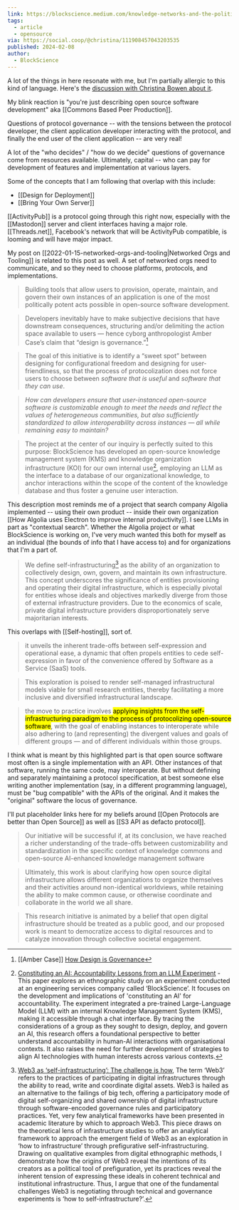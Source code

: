 ```yaml
---
link: https://blockscience.medium.com/knowledge-networks-and-the-politics-of-protocols-af81ad0fa2d4
tags:
  - article
  - opensource
via: https://social.coop/@christina/111908457043203535
published: 2024-02-08
author:
  - BlockScience
---
```

A lot of the things in here resonate with me, but I'm partially allergic to this kind of language. Here's the [discussion with Christina Bowen about it](https://social.coop/@christina/111908457043203535).

My blink reaction is "you're just describing open source software development" aka [[Commons Based Peer Production]].

Questions of protocol governance -- with the tensions between the protocol developer, the client application developer interacting with the protocol, and finally the end user of the client application -- are very real! 

A lot of the "who decides" / "how do we decide" questions of governance come from resources available. Ultimately, capital -- who can pay for development of features and implementation at various layers.

Some of the concepts that I am following that overlap with this include:

* [[Design for Deployment]]
* [[Bring Your Own Server]]

[[ActivityPub]] is a protocol going through this right now, especially with the [[Mastodon]] server and client interfaces having a major role. [[Threads.net]], Facebook's network that will be ActivityPub compatible, is looming and will have major impact.

My post on [[2022-01-15-networked-orgs-and-tooling|Networked Orgs and Tooling]] is related to this post as well. A set of networked orgs need to communicate, and so they need to choose platforms, protocols, and implementations.

> Building tools that allow users to provision, operate, maintain, and govern their own instances of an application is one of the most politically potent acts possible in open-source software development.

> Developers inevitably have to make subjective decisions that have downstream consequences, structuring and/or delimiting the action space available to users — hence cyborg anthropologist Amber Case’s claim that “design is governance.”[^1]

[^1]: [[Amber Case]] [How Design is Governance](https://uxdesign.cc/how-design-is-governance-7c8dd466d753)

> The goal of this initiative is to identify a “sweet spot” between designing for configurational freedom and designing for user-friendliness, so that the process of protocolization does not force users to choose between _software that is useful_ and _software that they can use_.

> _How can developers ensure that user-instanced open-source software is customizable enough to meet the needs and reflect the values of heterogeneous communities, but also sufficiently standardized to allow interoperability across instances — all while remaining easy to maintain?_

> The project at the center of our inquiry is perfectly suited to this purpose: BlockScience has developed an open-source knowledge management system (KMS) and knowledge organization infrastructure (KOI) for our own internal use[^3], employing an LLM as the interface to a database of our organizational knowledge, to anchor interactions within the scope of the content of the knowledge database and thus foster a genuine user interaction.

[^3]: [Constituting an AI: Accountability Lessons from an LLM Experiment](https://papers.ssrn.com/sol3/papers.cfm?abstract_id=4561433) - This paper explores an ethnographic study on an experiment conducted at an engineering services company called ‘BlockScience’. It focuses on the development and implications of 'constituting an AI' for accountability. The experiment integrated a pre-trained Large-Language Model (LLM) with an internal Knowledge Management System (KMS), making it accessible through a chat interface. By tracing the considerations of a group as they sought to design, deploy, and govern an AI, this research offers a foundational perspective to better understand accountability in human-AI interactions with organisational contexts. It also raises the need for further development of strategies to align AI technologies with human interests across various contexts.

This description most reminds me of a project that search company Algolia implemented -- using their own product -- inside their own organization [[How Algolia uses Electron to improve internal productivity]]. I see LLMs in part as "contextual search". Whether the Algolia project or what BlockScience is working on, I've very much wanted this both for myself as an individual (the bounds of info that I have access to) and for organizations that I'm a part of.

> We define self-infrastructuring[^6] as the ability of an organization to collectively design, own, govern, and maintain its own infrastructure. This concept underscores the significance of entities provisioning and operating their digital infrastructure, which is especially pivotal for entities whose ideals and objectives markedly diverge from those of external infrastructure providers. Due to the economics of scale, private digital infrastructure providers disproportionately serve majoritarian interests.

[^6]: [Web3 as ‘self-infrastructuring’: The challenge is how](https://journals.sagepub.com/doi/10.1177/20539517231159002), The term ‘Web3’ refers to the practices of participating in digital infrastructures through the ability to read, write and coordinate digital assets. Web3 is hailed as an alternative to the failings of big tech, offering a participatory mode of digital self-organizing and shared ownership of digital infrastructure through software-encoded governance rules and participatory practices. Yet, very few analytical frameworks have been presented in academic literature by which to approach Web3. This piece draws on the theoretical lens of infrastructure studies to offer an analytical framework to approach the emergent field of Web3 as an exploration in ‘how to infrastructure’ through prefigurative self-infrastructuring. Drawing on qualitative examples from digital ethnographic methods, I demonstrate how the origins of Web3 reveal the intentions of its creators as a political tool of prefiguration, yet its practices reveal the inherent tension of expressing these ideals in coherent technical and institutional infrastructure. Thus, I argue that one of the fundamental challenges Web3 is negotiating through technical and governance experiments is ‘how to self-infrastructure?’.

This overlaps with [[Self-hosting]], sort of.

> it unveils the inherent trade-offs between self-expression and operational ease, a dynamic that often propels entities to cede self-expression in favor of the convenience offered by Software as a Service (SaaS) tools.

> This exploration is poised to render self-managed infrastructural models viable for small research entities, thereby facilitating a more inclusive and diversified infrastructural landscape.

> the move to practice involves <mark>applying insights from the self-infrastructuring paradigm to the process of protocolizing open-source software</mark>, with the goal of enabling instances to interoperate while also adhering to (and representing) the divergent values and goals of different groups — and of different individuals within those groups.

I think what is meant by this highlighted part is that open source software most often is a single implementation with an API. Other instances of that software, running the same code, may interoperate. But without defining and separately maintaining a protocol specification, at best someone else writing another implementation (say, in a different programming language), must be "bug compatible" with the APIs of the original. And it makes the "original" software the locus of governance.

I'll put placeholder links here for my beliefs around [[Open Protocols are better than Open Source]] as well as [[S3 API as defacto protocol]].

> Our initiative will be successful if, at its conclusion, we have reached a richer understanding of the trade-offs between customizability and standardization in the specific context of knowledge commons and open-source AI-enhanced knowledge management software

> Ultimately, this work is about clarifying how open source digital infrastructure allows different organizations to organize themselves and their activities around non-identical worldviews, while retaining the ability to make common cause, or otherwise coordinate and collaborate in the world we all share.

> This research initiative is animated by a belief that open digital infrastructure should be treated as a public good, and our proposed work is meant to democratize access to digital resources and to catalyze innovation through collective societal engagement.